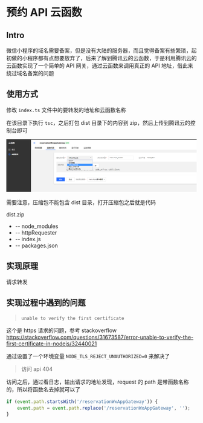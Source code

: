 # 预约 API 云函数

## Intro

微信小程序的域名需要备案，但是没有大陆的服务器，而且觉得备案有些繁琐，起初做的小程序都有点想要放弃了，后来了解到腾讯云的云函数，于是利用腾讯云的云函数实现了一个简单的 API 网关，通过云函数来调用真正的 API 地址，借此来绕过域名备案的问题

## 使用方式

修改 `index.ts` 文件中的要转发的地址和云函数名称

在该目录下执行 `tsc`，之后打包 dist 目录下的内容到 zip，然后上传到腾讯云的控制台即可

![upload code](./images/upload.png)

需要注意，压缩包不能包含 dist 目录，打开压缩包之后就是代码

dist.zip

- -- node_modules
- -- httpRequester
- -- index.js
- -- packages.json

## 实现原理

请求转发

## 实现过程中遇到的问题

> `unable to verify the first certificate`

这个是 https 请求的问题，参考 stackoverflow <https://stackoverflow.com/questions/31673587/error-unable-to-verify-the-first-certificate-in-nodejs/32440021>

通过设置了一个环境变量 `NODE_TLS_REJECT_UNAUTHORIZED=0` 来解决了

> 访问 api 404

访问之后，通过看日志，输出请求的地址发现，request 的 path 是带函数名称的，所以将函数名去掉就可以了

``` javascript
if (event.path.startsWith('/reservationWxAppGateway')) {
    event.path = event.path.replace('/reservationWxAppGateway', '');
}
```
